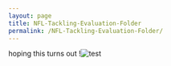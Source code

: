 ```yaml
---
layout: page
title: NFL-Tackling-Evaluation-Folder
permalink: /NFL-Tackling-Evaluation-Folder/
---
```


hoping this turns out
 !![test]('./portfolio_zg/_NFL-Tackling-Evaluation-Folder/prep_tracking.hmtl')